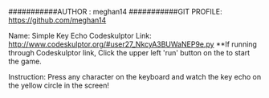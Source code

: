 ###########AUTHOR : meghan14
###########GIT PROFILE: https://github.com/meghan14

Name: Simple Key Echo
Codeskulptor Link: http://www.codeskulptor.org/#user27_NkcyA3BUWaNEP9e.py
**If running through Codeskulptor link, Click the upper left 'run' button on the to start the game.

Instruction: Press any character on the keyboard and watch the key echo on the yellow circle in the screen!
 